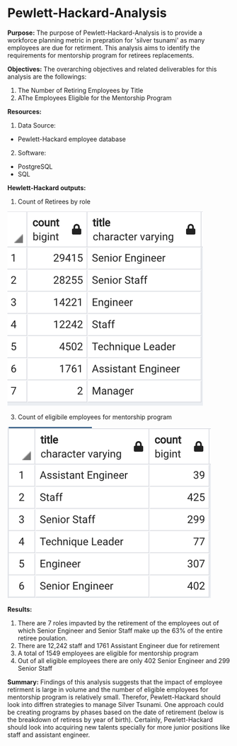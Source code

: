 # Pewlett-Hackard-Analysis

**Purpose:** 
The purpose of Pewlett-Hackard-Analysis is to provide a workforce planning metric in prepration for 'silver tsunami' as many employees are due for retirment. This analysis aims to identify the requirements for mentorship program for retirees replacements.

**Objectives:** 
The overarching objectives and related deliverables for this analysis are the followings:

1. The Number of Retiring Employees by Title
2. AThe Employees Eligible for the Mentorship Program

**Resources:**
1. Data Source: 
- Pewlett-Hackard employee database

2. Software: 
- PostgreSQL
- SQL

**Hewlett-Hackard outputs:**
    
1. Count of Retirees by role

![](images/retirement.png)

3. Count of eligibile employees for mentorship program

![](images/mentorship.png)

**Results:**

1. There are 7 roles impavted by the retirement of the employees out of which Senior Engineer and Senior Staff make up the 63% of the entire retiree poulation.
2. There are 12,242 staff and 1761 Assistant Engineer due for retirement 
3. A total of 1549 employees are eligible for mentorship program
4. Out of all eligible employees there are only 402 Senior Engineer and 299 Senior Staff

**Summary:**
Findings of this analysis suggests that the impact of employee retirment is large in volume and the number of eligible employees for mentorship program is relatively small. Therefor, Pewlett-Hackard should look into diffren strategies to manage Silver Tsunami. One approach could be creating programs by phases based on the date of retirement (below is the breakdown of retiress by year of birth). Certainly, Pewlett-Hackard should look into acquiring new talents specially for more junior positions like staff and assistant engineer.
